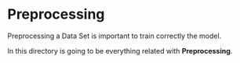 # Preprocessing

Preprocessing a Data Set is important to train correctly the model.

In this directory is going to be everything related with **Preprocessing**.
